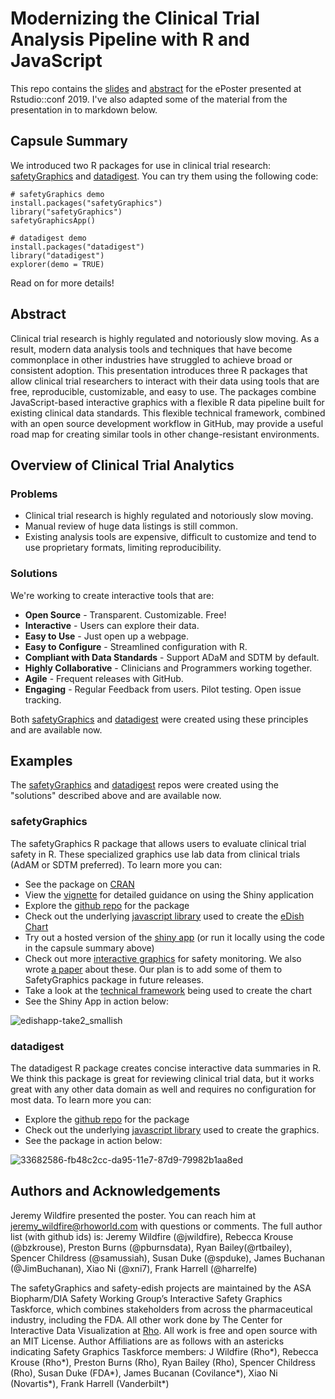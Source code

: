 # Modernizing the Clinical Trial Analysis Pipeline with R and JavaScript

This repo contains the [slides](https://github.com/RhoInc/RStudioConf2019-ePoster/blob/master/RstudioPoster_presented.pptx) and [abstract](https://github.com/RhoInc/RStudioConf2019-ePoster/blob/master/RstudioConf_abstract.docx) for the ePoster presented at Rstudio::conf 2019. I've also adapted some of the material from the presentation in to markdown below. 

## Capsule Summary

We introduced two R packages for use in clinical trial research: [safetyGraphics](https://github.com/SafetyGraphics/safetyGraphics) and [datadigest](https://github.com/RhoInc/datadigest). You can try them using the following code:  

``` 
# safetyGraphics demo
install.packages("safetyGraphics") 
library("safetyGraphics") 
safetyGraphicsApp()

# datadigest demo
install.packages("datadigest")
library("datadigest")
explorer(demo = TRUE)

```

Read on for more details!

## Abstract

Clinical trial research is highly regulated and notoriously slow moving. As a result, modern data analysis tools and techniques that have become commonplace in other industries have struggled to achieve broad or consistent adoption. This presentation introduces three R packages that allow clinical trial researchers to interact with their data using tools that are free, reproducible, customizable, and easy to use. The packages combine JavaScript-based interactive graphics with a flexible R data pipeline built for existing clinical data standards. This flexible technical framework, combined with an open source development workflow in GitHub, may provide a useful road map for creating similar tools in other change-resistant environments.

## Overview of Clinical Trial Analytics

### Problems
- Clinical trial research is highly regulated and notoriously slow moving. 
- Manual review of huge data listings is still common. 
- Existing analysis tools are expensive, difficult to customize and tend to use proprietary formats, limiting reproducibility. 

### Solutions

We're working to create interactive tools that are:
- **Open Source** - Transparent. Customizable. Free!
- **Interactive** - Users can explore their data.
- **Easy to Use** - Just open up a webpage. 
- **Easy to Configure** - Streamlined configuration with R.  
- **Compliant with Data Standards** - Support ADaM and SDTM by default.
- **Highly Collaborative** - Clinicians and Programmers working together.
- **Agile** - Frequent releases with GitHub. 
- **Engaging** - Regular Feedback from users. Pilot testing. Open issue tracking. 

Both [safetyGraphics](https://github.com/SafetyGraphics/safetyGraphics) and [datadigest](https://github.com/RhoInc/datadigest) were created using these principles and are available now. 

## Examples 

The [safetyGraphics](https://github.com/SafetyGraphics/safetyGraphics) and [datadigest](https://github.com/RhoInc/datadigest) repos were created using the "solutions" described above and are available now. 

### safetyGraphics

The safetyGraphics R package that allows users to evaluate clinical trial safety in R. These specialized graphics use lab data from clinical trials (AdAM or SDTM preferred). To learn more you can:

- See the package on [CRAN](https://cran.r-project.org/web/packages/safetyGraphics/index.html)
- View the [vignette](https://cran.r-project.org/web/packages/safetyGraphics/vignettes/shinyUserGuide.html) for detailed guidance on using the Shiny application
- Explore the [github repo](https://github.com/SafetyGraphics/safetyGraphics) for the package
- Check out the underlying [javascript library](https://github.com/SafetyGraphics/safety-eDISH) used to create the [eDish Chart](https://safetygraphics.github.io/hep-explorer/test-page)
- Try out a hosted version of the [shiny app](https://becca-krouse.shinyapps.io/safetyGraphicsApp/) (or run it locally using the code in the capsule summary above)
- Check out more [interactive graphics](https://rhoinc.github.io/safety-explorer-suite/) for safety monitoring.  We also wrote [a paper](https://journals.sagepub.com/doi/abs/10.1177/2168479018754846) about these. Our plan is to add some of them to SafetyGraphics package in future releases.
- Take a look at the [technical framework](https://user-images.githubusercontent.com/3680095/51296179-6f2b7b00-19e0-11e9-841a-afc2964a7e1a.png) being used to create the chart
- See the Shiny App in action below: 

![edishapp-take2_smallish](https://user-images.githubusercontent.com/3680095/51296057-e3195380-19df-11e9-971a-430c3be930a4.gif)

### datadigest

The datadigest R package creates concise interactive data summaries in R. We think this package is great for reviewing clinical trial data, but it works great with any other data domain as well and requires no configuration for most data. To learn more you can:

- Explore the [github repo](https://github.com/rhoinc/datadigest) for the package
- Check out the underlying [javascript library](https://github.com/rhoinc/web-codebook) used to create the graphics. 
- See the package in action below: 

![33682586-fb48c2cc-da95-11e7-87d9-79982b1aa8ed](https://user-images.githubusercontent.com/3680095/51296324-4952a600-19e1-11e9-80cc-19316398b722.gif)

## Authors and Acknowledgements

Jeremy Wildfire presented the poster. You can reach him at jeremy_wildfire@rhoworld.com with questions or comments. The full author list (with github ids) is: Jeremy Wildfire (@jwildfire), Rebecca Krouse (@bzkrouse), Preston Burns (@pburnsdata), Ryan Bailey(@rtbailey), Spencer Childress (@samussiah), Susan Duke (@spduke), James Buchanan (@JimBuchanan), Xiao Ni (@xni7), Frank Harrell (@harrelfe)

The safetyGraphics and safety-edish projects are maintained by the ASA Biopharm/DIA Safety Working Group’s Interactive Safety Graphics Taskforce, which combines stakeholders from across the pharmaceutical industry, including the FDA. All other work done by The Center for Interactive Data Visualization at [Rho](http://www.rhoworld.com/). All work is free and open source with an MIT License. Author Affiliations are as follows with an astericks indicating Safety Graphics Taskforce members:  J Wildfire (Rho*), Rebecca Krouse (Rho*), Preston Burns (Rho), Ryan Bailey (Rho), Spencer Childress (Rho), Susan Duke (FDA*), James Bucanan (Covilance*), Xiao Ni (Novartis*), Frank Harrell (Vanderbilt*)
